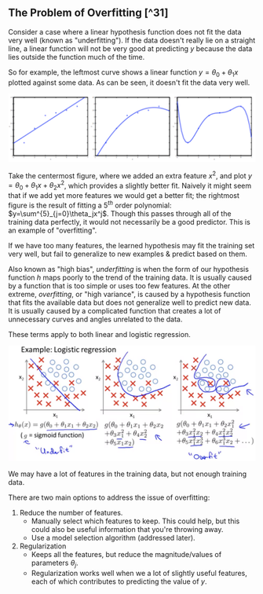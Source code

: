 ## The Problem of Overfitting [^31]

Consider a case where a linear hypothesis function does not fit the data very well (known as "underfitting").  If the data doesn't really lie on a straight line, a linear function will not be very good at predicting $y$ because the data lies outside the function much of the time.

So for example, the leftmost curve shows a linear function $y=\theta_0+\theta_1x$ plotted against some data.  As can be seen, it doesn't fit the data very well.

![image-20210314081322683](01-problem-of-overfitting.assets/image-20210314081322683.png)

Take the centermost figure, where we added an extra feature $x^2$, and plot $y=\theta_0+\theta_1x+\theta_2x^2$, which provides a slightly better fit.  Naively it might seem that if we add yet more features we would get a better fit; the rightmost figure is the result of fitting a $5^{th}$ order polynomial: $y=\sum^{5}_{j=0}\theta_jx^j$.  Though this passes through all of the training data perfectly, it would not necessarily be a good predictor.  This is an example of "overfitting".

If we have too many features, the learned hypothesis may fit the training set very well, but fail to generalize to new examples & predict based on them.

Also known as "high bias", _underfitting_ is when the form of our hypothesis function $h$ maps poorly to the trend of the training data. It is usually caused by a function that is too simple or uses too few features.  At the other extreme, _overfitting_, or "high variance", is caused by a hypothesis function that fits the available data but does not generalize well to predict new data. It is usually caused by a complicated function that creates a lot of unnecessary curves and angles unrelated to the data.

These terms apply to both linear and logistic regression.

<img src="01-problem-of-overfitting.assets/image-20210314082906924.png" alt="image-20210314082906924" style="zoom:50%;" />

We may have a lot of features in the training data, but not enough training data.

There are two main options to address the issue of overfitting:

1. Reduce the number of features.
   * Manually select which features to keep.  This could help, but this could also be useful information that you're throwing away.
   * Use a model selection algorithm (addressed later).
2. Regularization
   * Keeps all the features, but reduce the magnitude/values of parameters $\theta_j$.
   * Regularization works well when we a lot of slightly useful features, each of which contributes to predicting the value of $y$.
